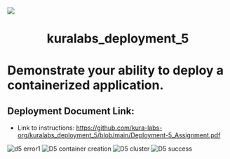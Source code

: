 <img src="https://github.com/kura-labs-org/kuralabs_deployment_1/blob/main/Kuralogo.png">
<h1 align="center">kuralabs_deployment_5<h1> 
  
Demonstrate your ability to deploy a containerized application.

## Deployment Document Link:
- Link to instructions: https://github.com/kura-labs-org/kuralabs_deployment_5/blob/main/Deployment-5_Assignment.pdf


![d5 error1](https://user-images.githubusercontent.com/108698688/201431779-014cecb7-f80d-49ea-9645-605664cabc91.jpg)
![D5 container creation](https://user-images.githubusercontent.com/108698688/201431761-35b18892-aac6-4ff0-8208-55e14646e2a8.jpg)
![D5 cluster](https://user-images.githubusercontent.com/108698688/201431751-73fd6fcc-a48d-473d-bbb6-65f45c5f5490.jpg)
![D5 success](https://user-images.githubusercontent.com/108698688/201431729-25d601e0-fae7-4268-a305-bee8c341038e.jpg)
